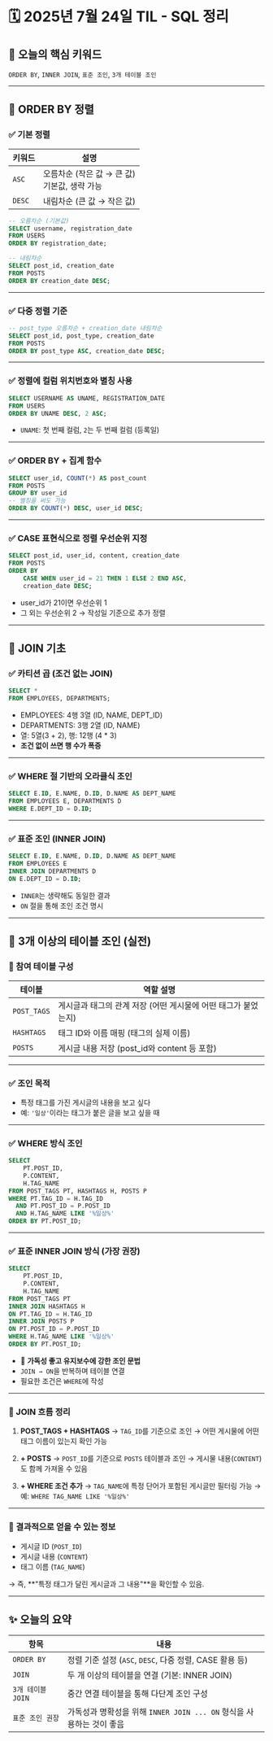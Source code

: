 # 🗓️ 2025년 7월 24일 TIL - SQL 정리

## 🔑 오늘의 핵심 키워드

`ORDER BY`, `INNER JOIN`, `표준 조인`, `3개 테이블 조인`

---

## 📌 ORDER BY 정렬

### ✅ 기본 정렬

| 키워드    | 설명                              |
| ------ | ------------------------------- |
| `ASC`  | 오름차순 (작은 값 → 큰 값)<br>기본값, 생략 가능 |
| `DESC` | 내림차순 (큰 값 → 작은 값)               |

```sql
-- 오름차순 (기본값)
SELECT username, registration_date
FROM USERS
ORDER BY registration_date;

-- 내림차순
SELECT post_id, creation_date
FROM POSTS
ORDER BY creation_date DESC;
```

---

### ✅ 다중 정렬 기준

```sql
-- post_type 오름차순 + creation_date 내림차순
SELECT post_id, post_type, creation_date
FROM POSTS
ORDER BY post_type ASC, creation_date DESC;
```

---

### ✅ 정렬에 컬럼 위치번호와 별칭 사용

```sql
SELECT USERNAME AS UNAME, REGISTRATION_DATE
FROM USERS
ORDER BY UNAME DESC, 2 ASC;
```

* `UNAME`: 첫 번째 컬럼, `2`는 두 번째 컬럼 (등록일)

---

### ✅ ORDER BY + 집계 함수

```sql
SELECT user_id, COUNT(*) AS post_count
FROM POSTS
GROUP BY user_id
-- 별칭을 써도 가능
ORDER BY COUNT(*) DESC, user_id DESC;
```

---

### ✅ CASE 표현식으로 정렬 우선순위 지정

```sql
SELECT post_id, user_id, content, creation_date
FROM POSTS
ORDER BY 
    CASE WHEN user_id = 21 THEN 1 ELSE 2 END ASC,
    creation_date DESC;
```

* user\_id가 21이면 우선순위 1
* 그 외는 우선순위 2
  → 작성일 기준으로 추가 정렬

---

## 📌 JOIN 기초

### ✅ 카티션 곱 (조건 없는 JOIN)

```sql
SELECT * 
FROM EMPLOYEES, DEPARTMENTS;
```
* EMPLOYEES: 4행 3열 (ID, NAME, DEPT_ID)
* DEPARTMENTS: 3행 2열 (ID, NAME)
* 열: 5열(3 + 2), 행: 12행 (4 * 3)
* **조건 없이 쓰면 행 수가 폭증**

---

### ✅ WHERE 절 기반의 오라클식 조인

```sql
SELECT E.ID, E.NAME, D.ID, D.NAME AS DEPT_NAME
FROM EMPLOYEES E, DEPARTMENTS D
WHERE E.DEPT_ID = D.ID;
```

---

### ✅ 표준 조인 (INNER JOIN)

```sql
SELECT E.ID, E.NAME, D.ID, D.NAME AS DEPT_NAME
FROM EMPLOYEES E
INNER JOIN DEPARTMENTS D
ON E.DEPT_ID = D.ID;
```

* `INNER`는 생략해도 동일한 결과
* `ON` 절을 통해 조인 조건 명시

---

## 📌 3개 이상의 테이블 조인 (실전)

### 🧩 참여 테이블 구성

| 테이블         | 역할 설명                                |
| ----------- | ------------------------------------ |
| `POST_TAGS` | 게시글과 태그의 관계 저장 (어떤 게시물에 어떤 태그가 붙었는지) |
| `HASHTAGS`  | 태그 ID와 이름 매핑 (태그의 실제 이름)             |
| `POSTS`     | 게시글 내용 저장 (post\_id와 content 등 포함)   |

---

### ✅ 조인 목적

* 특정 태그를 가진 게시글의 내용을 보고 싶다
* 예: `'일상'`이라는 태그가 붙은 글을 보고 싶을 때

---

### ✅ WHERE 방식 조인

```sql
SELECT
    PT.POST_ID,
    P.CONTENT,
    H.TAG_NAME
FROM POST_TAGS PT, HASHTAGS H, POSTS P
WHERE PT.TAG_ID = H.TAG_ID
  AND PT.POST_ID = P.POST_ID
  AND H.TAG_NAME LIKE '%일상%'
ORDER BY PT.POST_ID;
```

---

### ✅ 표준 INNER JOIN 방식 (가장 권장)

```sql
SELECT
    PT.POST_ID,
    P.CONTENT,
    H.TAG_NAME
FROM POST_TAGS PT
INNER JOIN HASHTAGS H
ON PT.TAG_ID = H.TAG_ID
INNER JOIN POSTS P
ON PT.POST_ID = P.POST_ID
WHERE H.TAG_NAME LIKE '%일상%'
ORDER BY PT.POST_ID;
```

* 🎯 **가독성 좋고 유지보수에 강한 조인 문법**
* `JOIN → ON`을 반복하며 테이블 연결
* 필요한 조건은 `WHERE`에 작성

---

### 🔗 JOIN 흐름 정리

1. **POST\_TAGS + HASHTAGS**
   → `TAG_ID`를 기준으로 조인
   → 어떤 게시물에 어떤 태그 이름이 있는지 확인 가능

2. **+ POSTS**
   → `POST_ID`를 기준으로 `POSTS` 테이블과 조인
   → 게시물 내용(`CONTENT`)도 함께 가져올 수 있음

3. **+ WHERE 조건 추가**
   → `TAG_NAME`에 특정 단어가 포함된 게시글만 필터링 가능
   → 예: `WHERE TAG_NAME LIKE '%일상%'`

---

### 🎯 결과적으로 얻을 수 있는 정보

* 게시글 ID (`POST_ID`)
* 게시글 내용 (`CONTENT`)
* 태그 이름 (`TAG_NAME`)

→ 즉, \*\*"특정 태그가 달린 게시글과 그 내용"\*\*을 확인할 수 있음.


---

## ✨ 오늘의 요약

| 항목            | 내용                                              |
| ------------- | ----------------------------------------------- |
| `ORDER BY`    | 정렬 기준 설정 (`ASC`, `DESC`, 다중 정렬, CASE 활용 등)      |
| `JOIN`        | 두 개 이상의 테이블을 연결 (기본: INNER JOIN)                |
| `3개 테이블 JOIN` | 중간 연결 테이블을 통해 다단계 조인 구성                         |
| `표준 조인 권장`    | 가독성과 명확성을 위해 `INNER JOIN ... ON` 형식을 사용하는 것이 좋음 |

